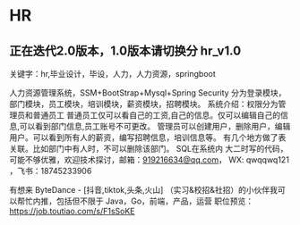 
# HR
## 正在迭代2.0版本，1.0版本请切换分 hr_v1.0
关键字：hr,毕业设计，毕设，人力，人力资源，springboot



人力资源管理系统，SSM+BootStrap+Mysql+Spring Security
分为登录模块，部门模块，员工模块，培训模块，薪资模块，招聘模块。
  系统介绍：权限分为管理员和普通员工
                    普通员工仅可以看自己的工资,自己的信息。仅可以编辑自己的信息,可以看到部门信息,员工账号不可更改。
                    管理员可以创建用户，删除用户，编辑用户。可以看到所有人的薪资，编写招聘信息，培训信息等。
          有几个地方做了表关联。比如部门中有人时，不可以删除该部门。
SQL在系统内
大二时写的代码，可能不够优雅，欢迎技术探讨，邮箱：919216634@qq.com， WX: qwqqwq121 ，飞书：18745233906

有想来 ByteDance - [抖音,tiktok,头条,火山] （实习&校招&社招）的小伙伴我可以帮忙内推，包括但不限于 Java，Go，前端，产品，运营
职位预览：https://job.toutiao.com/s/F1sSoKE
